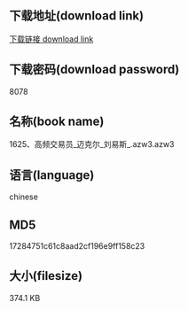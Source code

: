 ## 下载地址(download link)
[下载链接 download link](https://voluble-croquembouche-d321dc.netlify.app/?s=1625%E3%80%81%E9%AB%98%E9%A2%91%E4%BA%A4%E6%98%93%E5%91%98_%E8%BF%88%E5%85%8B%E5%B0%94_%E5%88%98%E6%98%93%E6%96%AF_.azw3)

## 下载密码(download password)
8078

## 名称(book name)
1625、高频交易员_迈克尔_刘易斯_.azw3.azw3

## 语言(language)
chinese

## MD5
17284751c61c8aad2cf196e9ff158c23

## 大小(filesize)
374.1 KB
